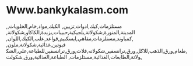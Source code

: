 # Www.bankykalasm.com
,مستلزمات,كيك,ادوات,تزيين, الكيك,مواد,خام,الحلويات, المدينة,المنورة,شكولاتة,بلجيكية,حبيبات,بزبدة,الكاكاو,شكولاتة, ,كمباوند,مستلزمات,مقاهي,ايسكىيم,قواعد,علب,الكيك,اللوان, فيوتين,غذائية,شكولاتة,ملون, ,طعام,ورق,الذهب,للاكل,ورق,ترانسفير,شكولاته,فلات,ورق,ترانسفير,للطباعة,علي,الشكولاتة,الطابعات,الغذائية,مستلزمات, الطباعة,الغذائية,ورق,شكولت,

